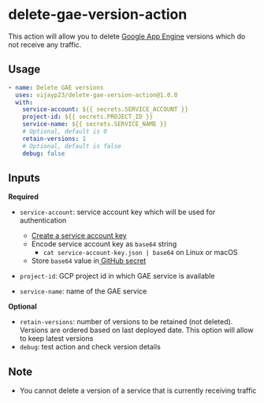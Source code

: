 # delete-gae-version-action

This action will allow you to delete [Google App Engine](https://cloud.google.com/appengine) versions which do not receive any traffic.

## Usage
```yaml
- name: Delete GAE versions
  uses: vijayp23/delete-gae-version-action@1.0.0
  with:
    service-account: ${{ secrets.SERVICE_ACCOUNT }}
    project-id: ${{ secrets.PROJECT_ID }}
    service-name: ${{ secrets.SERVICE_NAME }}
    # Optional, default is 0
    retain-versions: 1
    # Optional, default is false
    debug: false
```
## Inputs

**Required**
* `service-account`: service account key which will be used for authentication
    *  [Create a service account key](https://cloud.google.com/iam/docs/creating-managing-service-account-keys)
    * Encode service account key as `base64` string 
        - `cat service-account-key.json | base64` on Linux or macOS
    * Store `base64` value in[ GitHub secret](https://help.github.com/en/actions/automating-your-workflow-with-github-actions/creating-and-using-encrypted-secrets)

* `project-id`: GCP project id in which GAE service is available

* `service-name`: name of the GAE service

**Optional**
* `retain-versions`: number of versions to be retained (not deleted). Versions are ordered based on last deployed date. This option will allow to keep latest versions
* `debug`: test action and check version details

## Note
* You cannot delete a version of a service that is currently receiving traffic


